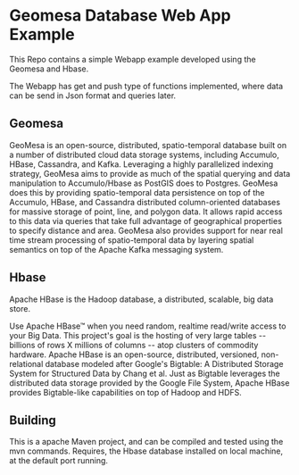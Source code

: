 # Geomesa Database Web App Example

This Repo contains a simple Webapp example developed using the Geomesa and Hbase.

The Webapp has get and push type of functions implemented, where data can be send in Json format and queries later.

## Geomesa
GeoMesa is an open-source, distributed, spatio-temporal database built on a number of distributed cloud data storage systems, including Accumulo, HBase, Cassandra, and Kafka. Leveraging a highly parallelized indexing strategy, GeoMesa aims to provide as much of the spatial querying and data manipulation to Accumulo/Hbase as PostGIS does to Postgres.
GeoMesa does this by providing spatio-temporal data persistence on top of the Accumulo, HBase, and Cassandra distributed column-oriented databases for massive storage of point, line, and polygon data. It allows rapid access to this data via queries that take full advantage of geographical properties to specify distance and area. GeoMesa also provides support for near real time stream processing of spatio-temporal data by layering spatial semantics on top of the Apache Kafka messaging system.

## Hbase
Apache HBase is the Hadoop database, a distributed, scalable, big data store.

Use Apache HBase™ when you need random, realtime read/write access to your Big Data. This project's goal is the hosting of very large tables -- billions of rows X millions of columns -- atop clusters of commodity hardware. Apache HBase is an open-source, distributed, versioned, non-relational database modeled after Google's Bigtable: A Distributed Storage System for Structured Data by Chang et al. Just as Bigtable leverages the distributed data storage provided by the Google File System, Apache HBase provides Bigtable-like capabilities on top of Hadoop and HDFS. 

## Building
This is a apache Maven project, and can be compiled and tested using the mvn commands.
Requires, the Hbase database installed on local machine, at the default port running.
